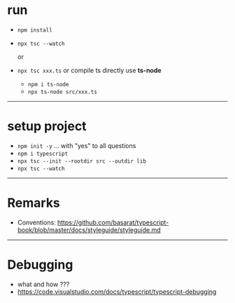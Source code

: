 # run

- `npm install`
- `npx tsc --watch`

  or

- `npx tsc xxx.ts`
  or compile ts directly use **ts-node**
  - `npm i ts-node`
  - `npx ts-node src/xxx.ts`

---

# setup project

- `npm init -y` ... with "yes" to all questions
- `npm i typescript`
- `npx tsc --init --rootdir src --outdir lib`
- `npx tsc --watch`

---

# Remarks

- Conventions: https://github.com/basarat/typescript-book/blob/master/docs/styleguide/styleguide.md

---

# Debugging

- what and how ???
- https://code.visualstudio.com/docs/typescript/typescript-debugging
